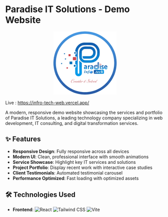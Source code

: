 # Paradise IT Solutions - Demo Website

<div align="center">
  <img src="https://github.com/sampanna17/InfroTechWeb/raw/main/public/CompanyLogo.png" alt="ParadiseInfo Logo" width="200">
</div>

Live : https://infro-tech-web.vercel.app/

A modern, responsive demo website showcasing the services and portfolio of Paradise IT Solutions, a leading technology company specializing in web development, IT consulting, and digital transformation services.

## ✨ Features

- **Responsive Design**: Fully responsive across all devices
- **Modern UI**: Clean, professional interface with smooth animations
- **Service Showcase**: Highlight key IT services and solutions
- **Project Portfolio**: Display recent work with interactive case studies
- **Client Testimonials**: Automated testimonial carousel
- **Performance Optimized**: Fast loading with optimized assets

## 🛠 Technologies Used

- **Frontend**: 
  ![React](https://img.shields.io/badge/React-20232A?style=for-the-badge&logo=react&logoColor=61DAFB)
  ![Tailwind CSS](https://img.shields.io/badge/Tailwind_CSS-38B2AC?style=for-the-badge&logo=tailwind-css&logoColor=white)
  ![Vite](https://img.shields.io/badge/Vite-B73BFE?style=for-the-badge&logo=vite&logoColor=FFD62E)



